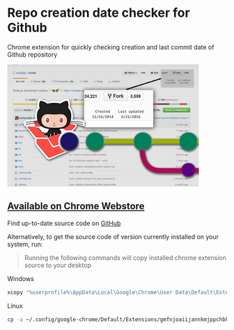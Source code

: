 # Repo creation date checker for Github
Chrome extension for quickly checking creation and last commit date of Github repository

![preview](https://raw.githubusercontent.com/NeekSandhu/Repo-creation-date-checker-for-Github/master/preview.png "Preview")


## [Available on Chrome Webstore](https://chrome.google.com/webstore/detail/repo-creation-date-checke/gmfnjoaiijannkmjppchbknjdghpmleg "Go to chrome webstore")

Find up-to-date source code on [GitHub](https://github.com/NeekSandhu/Repo-creation-date-checker-for-Github)

Alternatively, to get the source code of version currently installed on your system, run:

> Running the following commands will copy installed chrome extension source to your desktop 

Windows
```bash
xcopy "%userprofile%\AppData\Local\Google\Chrome\User Data\Default\Extensions\gmfnjoaiijannkmjppchbknjdghpmleg" "%userprofile%\Desktop" /S
```

Linux

```bash
cp -a ~/.config/google-chrome/Default/Extensions/gmfnjoaiijannkmjppchbknjdghpmleg. ~/Desktop
```

